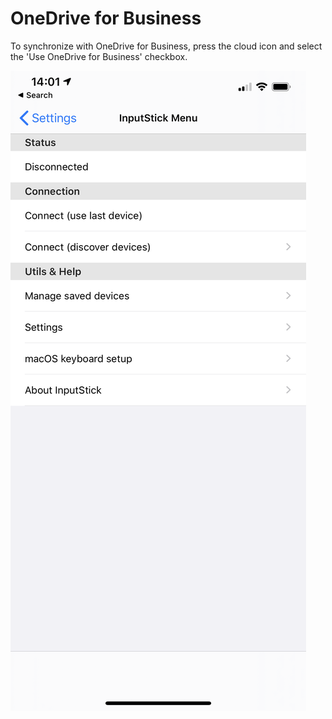 # OneDrive for Business

To synchronize with OneDrive for Business, press the cloud icon and select the 'Use OneDrive for Business' checkbox.

![Cloud provider page](../../.gitbook/assets/image%20%287%29.png)

